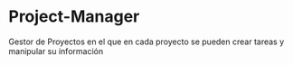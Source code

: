 # Project-Manager
Gestor de Proyectos en el que en cada proyecto se pueden crear tareas y manipular su información
